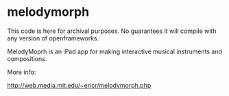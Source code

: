 melodymorph
===========

This code is here for archival purposes. No guarantees it will compile with any version of openframeworks. 

MelodyMoprh is an iPad app for making interactive musical instruments and compositions.

More info:

http://web.media.mit.edu/~ericr/melodymorph.php
